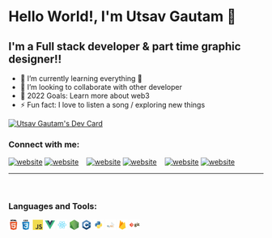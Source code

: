 # Hello World!, I'm Utsav Gautam 👋 

## I'm a Full stack developer & part time graphic designer!!

- 🌱 I’m currently learning everything 🤣
- 👯 I’m looking to collaborate with other developer
- 🥅 2022 Goals: Learn more about web3
- ⚡ Fun fact: I love to listen a song / exploring new things

<a href="https://app.daily.dev/utsav"><img src="https://api.daily.dev/devcards/7fd5c89d0ca043b0b3da24e4dd516110.png?r=nqp" width="400" alt="Utsav Gautam's Dev Card"/></a>

### Connect with me:

[![website](./img/twitter-light.svg)](https://twitter.com/UGtwenty#gh-light-mode-only)
[![website](./img/twitter-dark.svg)](https://twitter.com/UGtwenty#gh-dark-mode-only)
&nbsp;&nbsp;
[![website](./img/linkedin-light.svg)](https://www.linkedin.com/in/utsav-gautam/#gh-light-mode-only)
[![website](./img/linkedin-dark.svg)](https://www.linkedin.com/in/utsav-gautam/#gh-dark-mode-only)
&nbsp;&nbsp;
[![website](./img/instagram-light.svg)](https://www.instagram.com/utsav_._gautam/#gh-light-mode-only)
[![website](./img/instagram-dark.svg)](https://www.instagram.com/utsav_._gautam/#gh-dark-mode-only)

---
<br/>

### Languages and Tools: 

<code><img height="20" src="https://raw.githubusercontent.com/github/explore/80688e429a7d4ef2fca1e82350fe8e3517d3494d/topics/html/html.png"></code>
<code><img height="20" src="https://raw.githubusercontent.com/github/explore/80688e429a7d4ef2fca1e82350fe8e3517d3494d/topics/css/css.png"></code>
<code><img height="20" src="https://raw.githubusercontent.com/github/explore/80688e429a7d4ef2fca1e82350fe8e3517d3494d/topics/javascript/javascript.png"></code>
<code><img height="20" src="https://raw.githubusercontent.com/github/explore/80688e429a7d4ef2fca1e82350fe8e3517d3494d/topics/vue/vue.png"></code>
<code><img height="20" src="https://raw.githubusercontent.com/github/explore/80688e429a7d4ef2fca1e82350fe8e3517d3494d/topics/react/react.png"></code>
<code><img height="20" src="https://raw.githubusercontent.com/github/explore/80688e429a7d4ef2fca1e82350fe8e3517d3494d/topics/nodejs/nodejs.png"></code>
<code><img height="20" src="https://raw.githubusercontent.com/github/explore/80688e429a7d4ef2fca1e82350fe8e3517d3494d/topics/cpp/cpp.png"></code>
<code><img height="20" src="https://raw.githubusercontent.com/github/explore/80688e429a7d4ef2fca1e82350fe8e3517d3494d/topics/python/python.png"></code>
<code><img height="20" src="https://raw.githubusercontent.com/github/explore/80688e429a7d4ef2fca1e82350fe8e3517d3494d/topics/mysql/mysql.png"></code>
<code><img height="20" src="https://raw.githubusercontent.com/github/explore/80688e429a7d4ef2fca1e82350fe8e3517d3494d/topics/firebase/firebase.png"></code>
<code><img height="20" src="https://raw.githubusercontent.com/github/explore/80688e429a7d4ef2fca1e82350fe8e3517d3494d/topics/git/git.png"></code>

<br />

